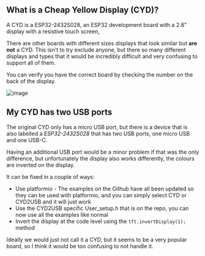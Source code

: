 ## What is a Cheap Yellow Display (CYD)?

A CYD is a ESP32-2432S028, an ESP32 development board with a 2.8" display with a resistive touch screen,

There are other boards with different sizes displays that look similar but **are not** a CYD. This isn't to try exclude anyone, but there so many different displays and types that it would be incredibly difficult and very confusing to support all of them.

You can verify you have the correct board by checking the number on the back of the display.

![image](https://github.com/witnessmenow/ESP32-Cheap-Yellow-Display/assets/1562562/d23bf84f-f34b-4814-b609-87c359d6334e)

## My CYD has two USB ports

The original CYD only has a micro USB port, but there is a device that is also labelled a _ESP32-2432S028_ that has two USB ports, one micro USB and one USB-C.

Having an additional USB port would be a minor problem if that was the only difference, but unfortunately the display also works differently, the colours are inverted on the display.

It can be fixed in a couple of ways:

- Use platformio - The examples on the Github have all been updated so they can be used with platformio, and you can simply select CYD or CYD2USB and it will just work
- Use the CYD2USB specific User_setup.h that is on the repo, you can now use all the examples like normal
- Invert the display at the code level using the `tft.invertDisplay(1);` method

Ideally we would just not call it a CYD, but it seems to be a very popular board, so I think it would be too confusing to not handle it.
